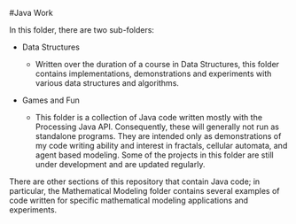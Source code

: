 #Java Work

In this folder, there are two sub-folders:

* Data Structures
	* Written over the duration of a course in Data Structures, this folder contains implementations, demonstrations and experiments with various data structures and algorithms.
	
* Games and Fun
	* This folder is a collection of Java code written mostly with the Processing Java API. Consequently, these will generally not run as standalone programs. They are intended only as demonstrations of my code writing ability and interest in fractals, cellular automata, and agent based modeling.  Some of the projects in this folder are still under development and are updated regularly.

There are other sections of this repository that contain Java code; in particular, the Mathematical Modeling folder contains several examples of code written for specific mathematical modeling applications and experiments.